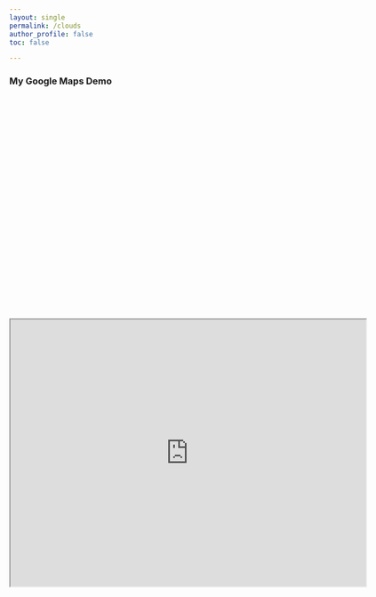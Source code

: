 ```yaml
---
layout: single
permalink: /clouds
author_profile: false
toc: false

---
```

<html>
  <head>
    <style>
       /* Set the size of the div element that contains the map */
      #map {
        height: 400px;  /* The height is 400 pixels */
        width: 100%;  /* The width is the width of the web page */
       }
    </style>
  </head>
  <body>
    <h3>My Google Maps Demo</h3>
    <!--The div element for the map -->
    <div id="map"></div>
    <script>
// Initialize and add the map
function initMap() {
  // The location of Uluru
  var uluru = {lat: -25.344, lng: 131.036};
  // The map, centered at Uluru
  var map = new google.maps.Map(
      document.getElementById('map'), {zoom: 4, center: uluru});
  // The marker, positioned at Uluru
  var marker = new google.maps.Marker({position: uluru, map: map});
}
    </script>
    <!--Load the API from the specified URL
    * The async attribute allows the browser to render the page while the API loads
    * The key parameter will contain your own API key (which is not needed for this tutorial)
    * The callback parameter executes the initMap() function
    -->
    <script async defer
    src="https://maps.googleapis.com/maps/api/js?key=AIzaSyBb-JZ07zOef5WR5L1hwicDcxBmQtDvUJs&callback=initMap">
    </script>
  </body>
</html>

<iframe src="https://www.google.com/maps/d/embed?mid=1Q26_FRfgD8r4NR2XDJ_mPii-I6o" width="640" height="480"></iframe>
